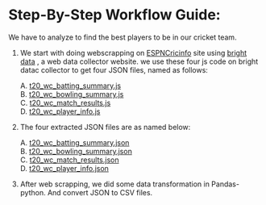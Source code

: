 
# Step-By-Step Workflow Guide:

We have to analyze to find the best players to be in our cricket team.

1. We start with doing webscrapping on [ESPNCricinfo](https://www.espncricinfo.com/) site using [bright data](https://brightdata.com/) , a web data collector website. we use these four js code on bright datac collector to get four JSON files, named as follows:

    A. [t20_wc_batting_summary.js](https://github.com/prashantsingh8962/Webscraping_Cricket_Analysis/blob/main/Web_Scrapping_Code/t20_wc_batting_summary.js)<br>
    B. [t20_wc_bowling_summary.js](https://github.com/prashantsingh8962/Webscraping_Cricket_Analysis/blob/main/Web_Scrapping_Code/t20_wc_bowling_summary.js)<br>
    C. [t20_wc_match_results.js](https://github.com/prashantsingh8962/Webscraping_Cricket_Analysis/blob/main/Web_Scrapping_Code/t20_wc_match_results.js)<br>
    D. [t20_wc_player_info.js](https://github.com/prashantsingh8962/Webscraping_Cricket_Analysis/blob/main/Web_Scrapping_Code/t20_wc_player_info.js)<br>


2. The four extracted JSON files are as named below:

   A. [t20_wc_batting_summary.json](https://github.com/prashantsingh8962/Webscraping_Cricket_Analysis/blob/main/Json%20Code/t20_wc_batting_summary.json)<br>
   B. [t20_wc_bowling_summary.json](https://github.com/prashantsingh8962/Webscraping_Cricket_Analysis/blob/main/Json%20Code/t20_wc_bowling_summary.json)<br>
   C. [t20_wc_match_results.json](https://github.com/prashantsingh8962/Webscraping_Cricket_Analysis/blob/main/Json%20Code/t20_wc_match_results.json)<br>
   D. [t20_wc_player_info.json](https://github.com/prashantsingh8962/Webscraping_Cricket_Analysis/blob/main/Json%20Code/t20_wc_player_info.json)<br>

 
3. After web scrapping, we did some data transformation in Pandas-python. And convert JSON to CSV files.

